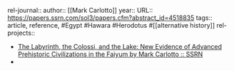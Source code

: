 rel-journal::
author:: [[Mark Carlotto]]
year::
URL:: https://papers.ssrn.com/sol3/papers.cfm?abstract_id=4518835
tags:: article, reference, #Egypt #Hawara #Herodotus #[[alternative history]]
rel-projects::


- [The Labyrinth, the Colossi, and the Lake: New Evidence of Advanced Prehistoric Civilizations in the Faiyum by Mark Carlotto :: SSRN](https://papers.ssrn.com/sol3/papers.cfm?abstract_id=4518835)
-
